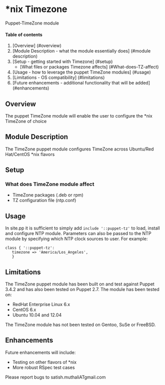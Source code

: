 *nix Timezone
==============

Puppet-TimeZone module

#### Table of contents

1. [Overview] (#overview)
2. [Module Description - what the module essentially does] (#module description)
3. [Setup - getting started with Timezone] (#setup)
    * [What files or packages Timezone affects] (#What-does-TZ-affect)
4. [Usage - how to leverage the puppet TimeZone modules] (#usage)
5. [Limitations - OS compatibility] (#limitations)
6. [Future enhancements - additional functionality that will be added] (#enhancements)


## Overview

The puppet TimeZone module will enable the user to configure the *nix TimeZone of choice

## Module Description

The TimeZone puppet module configures TimeZone across Ubuntu/Red Hat/CentOS *nix flavors

## Setup

### What does TimeZone module affect

* TimeZone packages (.deb or rpm)
* TZ configuration file (ntp.conf)

## Usage
In site.pp it is sufficient to simply add `include '::puppet-tz'` to load, install and configure NTP module. Parameters can also be passed to the NTP module by specifying which NTP clock sources to user. For example:
```puppet
class { '::puppet-tz':
   timezone => 'America/Los_Angeles',
   }
   ```
   
## Limitations

The TimeZone puppet module has been built on and test against Puppet 3.4.2 and has also been tested on Puppet 2.7.
The module has been tested on:

* RedHat Enterprise Linux 6.x
* CentOS 6.x
* Ubuntu 10.04 and 12.04

The TimeZone module has not been tested on Gentoo, SuSe or FreeBSD.

## Enhancements

Future enhancements will include:

* Testing on other flavors of *nix
* More robust RSpec test cases

Please report bugs to satish.muthaliATgmail.com
